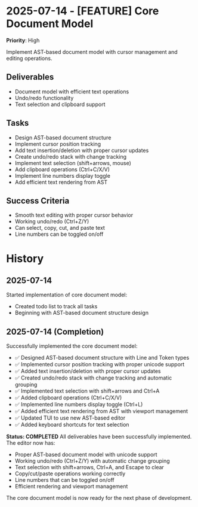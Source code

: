 # 2025-07-14 - [FEATURE] Core Document Model
**Priority**: High

Implement AST-based document model with cursor management and editing operations.

## Deliverables
- Document model with efficient text operations
- Undo/redo functionality
- Text selection and clipboard support

## Tasks
- Design AST-based document structure
- Implement cursor position tracking
- Add text insertion/deletion with proper cursor updates
- Create undo/redo stack with change tracking
- Implement text selection (shift+arrows, mouse)
- Add clipboard operations (Ctrl+C/X/V)
- Implement line numbers display toggle
- Add efficient text rendering from AST

## Success Criteria
- Smooth text editing with proper cursor behavior
- Working undo/redo (Ctrl+Z/Y)
- Can select, copy, cut, and paste text
- Line numbers can be toggled on/off

# History

## 2025-07-14
Started implementation of core document model:
- Created todo list to track all tasks
- Beginning with AST-based document structure design

## 2025-07-14 (Completion)
Successfully implemented the core document model:
- ✅ Designed AST-based document structure with Line and Token types
- ✅ Implemented cursor position tracking with proper unicode support
- ✅ Added text insertion/deletion with proper cursor updates
- ✅ Created undo/redo stack with change tracking and automatic grouping
- ✅ Implemented text selection with shift+arrows and Ctrl+A
- ✅ Added clipboard operations (Ctrl+C/X/V)
- ✅ Implemented line numbers display toggle (Ctrl+L)
- ✅ Added efficient text rendering from AST with viewport management
- ✅ Updated TUI to use new AST-based editor
- ✅ Added keyboard shortcuts for text selection

**Status: COMPLETED**
All deliverables have been successfully implemented. The editor now has:
- Proper AST-based document model with unicode support
- Working undo/redo (Ctrl+Z/Y) with automatic change grouping
- Text selection with shift+arrows, Ctrl+A, and Escape to clear
- Copy/cut/paste operations working correctly
- Line numbers that can be toggled on/off
- Efficient rendering and viewport management

The core document model is now ready for the next phase of development.
